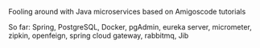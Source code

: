 Fooling around with Java microservices based on Amigoscode tutorials

So far: Spring, PostgreSQL, Docker, pgAdmin, eureka server, micrometer, zipkin, openfeign, spring cloud gateway, rabbitmq, Jib
